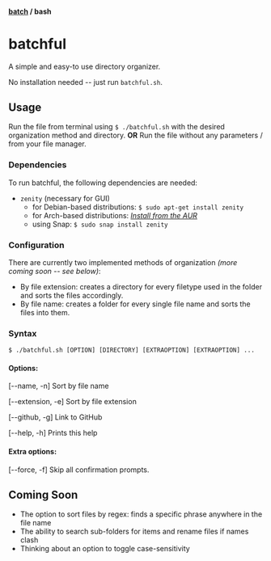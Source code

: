 #### [batch](https://github.com/3174N/batchful/tree/master/) / bash
# batchful
A simple and easy-to use directory organizer.

No installation needed -- just run `batchful.sh`.

## Usage
Run the file from terminal using `$ ./batchful.sh` with the desired organization method and directory.
**OR**
Run the file without any parameters / from your file manager.

### Dependencies
To run batchful, the following dependencies are needed:
* `zenity` (necessary for GUI)
  * for Debian-based distributions:
  `$ sudo apt-get install zenity`
  * for Arch-based distributions:
  *[Install from the AUR](https://aur.archlinux.org/packages/zenity-git/)*
  * using Snap:
  `$ sudo snap install zenity`

### Configuration
There are currently two implemented methods of organization *(more coming soon -- see below)*:
* By file extension: creates a directory for every filetype used in the folder and sorts the files accordingly.
* By file name: creates a folder for every single file name and sorts the files into them.

### Syntax
`$ ./batchful.sh [OPTION] [DIRECTORY] [EXTRAOPTION] [EXTRAOPTION] ...`

#### Options:

[--name, -n] Sort by file name

[--extension, -e] Sort by file extension

[--github, -g] Link to GitHub

[--help, -h] Prints this help

#### Extra options:

[--force, -f] Skip all confirmation prompts.


## Coming Soon
- The option to sort files by regex: finds a specific phrase anywhere in the file name
- The ability to search sub-folders for items and rename files if names clash
- Thinking about an option to toggle case-sensitivity
